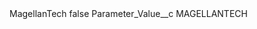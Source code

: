 <?xml version="1.0" encoding="UTF-8"?>
<CustomMetadata xmlns="http://soap.sforce.com/2006/04/metadata" xmlns:xsi="http://www.w3.org/2001/XMLSchema-instance" xmlns:xsd="http://www.w3.org/2001/XMLSchema">
    <label>MagellanTech</label>
    <protected>false</protected>
    <values>
        <field>Parameter_Value__c</field>
        <value xsi:type="xsd:string">MAGELLANTECH</value>
    </values>
</CustomMetadata>
